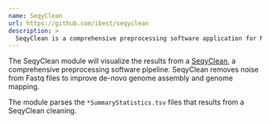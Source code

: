 ```yaml
---
name: SeqyClean
url: https://github.com/ibest/seqyclean
description: >
  SeqyClean is a comprehensive preprocessing software application for NGS reads.
---
```


The SeqyClean module will visualize the results from a [SeqyClean](https://github.com/ibest/seqyclean), a comprehensive preprocessing software pipeline. SeqyClean removes noise from Fastq files to improve de-novo genome assembly and genome mapping.

The module parses the `*SummaryStatistics.tsv` files that results from a SeqyClean cleaning.
